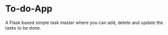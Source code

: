 # To-do-App
A Flask based simple task master where you can add, delete and update the tasks to be done.
